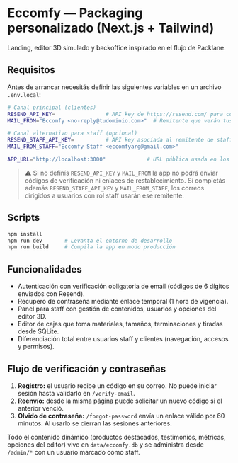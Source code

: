 # Eccomfy — Packaging personalizado (Next.js + Tailwind)

Landing, editor 3D simulado y backoffice inspirado en el flujo de Packlane.

## Requisitos

Antes de arrancar necesitás definir las siguientes variables en un archivo `.env.local`:

```bash
# Canal principal (clientes)
RESEND_API_KEY=                # API key de https://resend.com/ para correos transaccionales
MAIL_FROM="Eccomfy <no-reply@tudominio.com>"  # Remitente que verán tus clientes

# Canal alternativo para staff (opcional)
RESEND_STAFF_API_KEY=          # API key asociada al remitente de staff (ej. eccomfyarg@gmail.com)
MAIL_FROM_STAFF="Eccomfy Staff <eccomfyarg@gmail.com>"

APP_URL="http://localhost:3000"             # URL pública usada en los enlaces de verificación y reseteo
```

> ⚠️ Si no definís `RESEND_API_KEY` y `MAIL_FROM` la app no podrá enviar códigos de verificación ni enlaces de restablecimiento.
> Si completás además `RESEND_STAFF_API_KEY` y `MAIL_FROM_STAFF`, los correos dirigidos a usuarios con rol staff usarán ese remitente.

## Scripts

```bash
npm install
npm run dev       # Levanta el entorno de desarrollo
npm run build     # Compila la app en modo producción
```

## Funcionalidades

- Autenticación con verificación obligatoria de email (códigos de 6 dígitos enviados con Resend).
- Recupero de contraseña mediante enlace temporal (1 hora de vigencia).
- Panel para staff con gestión de contenidos, usuarios y opciones del editor 3D.
- Editor de cajas que toma materiales, tamaños, terminaciones y tiradas desde SQLite.
- Diferenciación total entre usuarios staff y clientes (navegación, accesos y permisos).

## Flujo de verificación y contraseñas

1. **Registro:** el usuario recibe un código en su correo. No puede iniciar sesión hasta validarlo en `/verify-email`.
2. **Reenvío:** desde la misma página puede solicitar un nuevo código si el anterior venció.
3. **Olvido de contraseña:** `/forgot-password` envía un enlace válido por 60 minutos. Al usarlo se cierran las sesiones anteriores.

Todo el contenido dinámico (productos destacados, testimonios, métricas, opciones del editor) vive en `data/eccomfy.db` y se administra desde `/admin/*` con un usuario marcado como staff.

